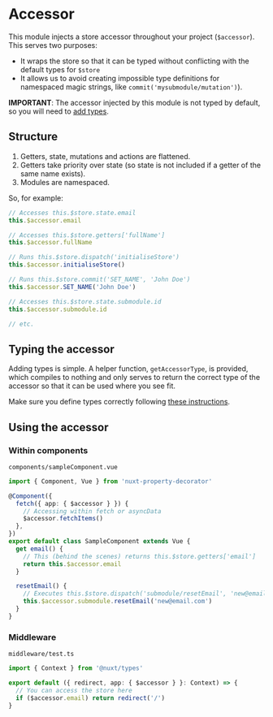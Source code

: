 ---
---

# Accessor

This module injects a store accessor throughout your project (`$accessor`). This serves two purposes:

- It wraps the store so that it can be typed without conflicting with the default types for `$store`
- It allows us to avoid creating impossible type definitions for namespaced magic strings, like `commit('mysubmodule/mutation')`).

**IMPORTANT**: The accessor injected by this module is not typed by default, so you will need to [add types](/setup.html).

## Structure

1. Getters, state, mutations and actions are flattened.
2. Getters take priority over state (so state is not included if a getter of the same name exists).
3. Modules are namespaced.

So, for example:

```ts
// Accesses this.$store.state.email
this.$accessor.email

// Accesses this.$store.getters['fullName']
this.$accessor.fullName

// Runs this.$store.dispatch('initialiseStore')
this.$accessor.initialiseStore()

// Runs this.$store.commit('SET_NAME', 'John Doe')
this.$accessor.SET_NAME('John Doe')

// Accesses this.$store.state.submodule.id
this.$accessor.submodule.id

// etc.
```

## Typing the accessor

Adding types is simple. A helper function, `getAccessorType`, is provided, which compiles to nothing and only serves to return the correct type of the accessor so that it can be used where you see fit.

Make sure you define types correctly following [these instructions](/setup.html).

## Using the accessor

### Within components

`components/sampleComponent.vue`

```ts
import { Component, Vue } from 'nuxt-property-decorator'

@Component({
  fetch({ app: { $accessor } }) {
    // Accessing within fetch or asyncData
    $accessor.fetchItems()
  },
})
export default class SampleComponent extends Vue {
  get email() {
    // This (behind the scenes) returns this.$store.getters['email']
    return this.$accessor.email
  }

  resetEmail() {
    // Executes this.$store.dispatch('submodule/resetEmail', 'new@email.com')
    this.$accessor.submodule.resetEmail('new@email.com')
  }
}
```

### Middleware

`middleware/test.ts`

```ts
import { Context } from '@nuxt/types'

export default ({ redirect, app: { $accessor } }: Context) => {
  // You can access the store here
  if ($accessor.email) return redirect('/')
}
```
